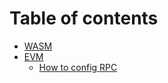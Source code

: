 # Table of contents

* [WASM](wasm/README.md)
* [EVM](evm/README.md)
  * [How to config RPC](en/How_to_config_FLON_EVM_RPC_into_MetaMask_etc_EVM_Wallets.md)
